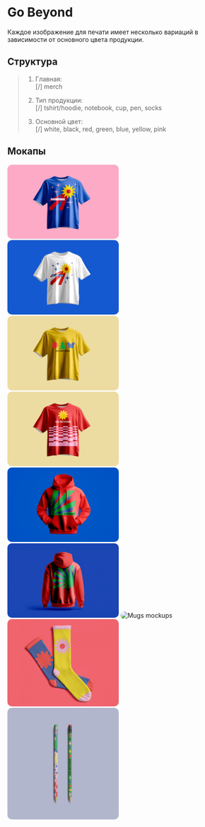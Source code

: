 # Go Beyond
  
Каждое изображение для печати имеет несколько вариаций в зависимости от основного цвета продукции.
  
## Структура
  
>1. Главная:  
>[/] merch
> 
>2. Тип продукции:  
>[/] tshirt/hoodie, notebook, cup, pen, socks
> 
>3. Основной цвет:  
>[/] white, black, red, green, blue, yellow, pink

## Мокапы
  

<img src="/merch/meta/tshirt-comet-blue.png" alt="Blue t-shirt with comet" style="width:50%; height:auto; border-radius: 10px;">
<img src="/merch/meta/tshirt-comet-white.png" alt="White t-shirt with comet" style="width:50%; height:auto; border-radius: 10px;">
<img src="/merch/meta/tshirt-trio-yellow.png" alt="Yellow t-shirt with trio" style="width:50%; height:auto; border-radius: 10px;">
<img src="/merch/meta/tshirt-flatlines-red.png" alt="Red t-shirt with flatlines" style="width:50%; height:auto; border-radius: 10px;">
<img src="/merch/meta/hoodie-leaf-red-front.png" alt="Fronside of red hoodie" style="width:50%; height:auto; border-radius: 10px;">
<img src="/merch/meta/hoodie-leaf-red-back.png" alt="Backside of red hoodie" style="width:50%; height:auto; border-radius: 10px;">
<img src="/merch/meta/mugs.png" alt="Mugs mockups" style="width:50%; height:auto; border-radius: 10px;">
<img src="/merch/meta/socks.png" alt="Socks mockups" style="width:50%; height:auto; border-radius: 10px;">
<img src="/merch/meta/pens.png" alt="Pens mockups" style="width:50%; height:auto; border-radius: 10px;">